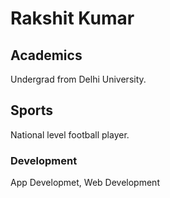 # Rakshit Kumar
## Academics
Undergrad from Delhi University.
## Sports
National level football player.
### Development
App Developmet, Web Development